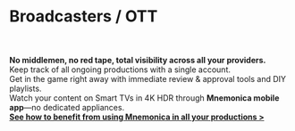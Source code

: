 # Broadcasters / OTT<br><br>

**No middlemen, no red tape, total visibility across all your providers.**<br>
Keep track of all ongoing productions with a single account.<br>
Get in the game right away with immediate review & approval tools and DIY playlists.<br>
Watch your content on Smart TVs in 4K HDR through <span class="txt-enphasis">**Mnemonica mobile app**</span>—no dedicated appliances.<br>
<span class="txt-enphasis">**[See how to benefit from using Mnemonica in all your productions >](/#contacts)**</span>